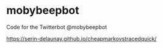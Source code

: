 # mobybeepbot

Code for the Twitterbot @mobybeepbot

https://serin-delaunay.github.io/cheapmarkovstracedquick/

